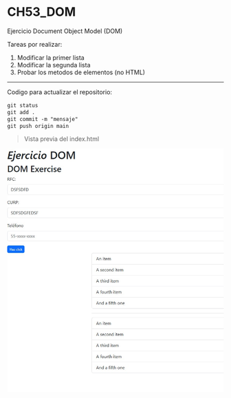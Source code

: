 # CH53_DOM
Ejercicio Document Object Model (DOM)

Tareas por realizar:

1. Modificar la primer lista
2. Modificar la segunda lista 
3. Probar los metodos de elementos (no HTML)

---

Codigo para actualizar el repositorio:

```
git status
git add .
git commit -m "mensaje"
git push origin main
```

> Vista previa del index.html

![Index](https://github.com/HectorVal2196/CH53_DOM/blob/main/images/Captura%20de%20pantalla%202025-04-10%20094052.jpg)
